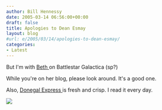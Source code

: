 ```yaml
---
author: Bill Hennessy
date: 2005-03-14 06:56:00+00:00
draft: false
title: Apologies to Dean Esmay
layout: blog
#url: e/2005/03/14/apologies-to-dean-esmay/
categories:
- Latest
---
```


But I'm with [Beth ](https://bamapachyderm.com/archives/2005/03/13/this-has-been-bugging-me/)on Battlestar Galactica (sp?)




While you're on her blog, please look around. It's a good one.




Also, [Donegal Express ](https://www.donegalexpress.net/)is fresh and crisp. I read it every day. 

![](https://blog.billhennessy.com/aggbug.aspx?PostID=1354)

